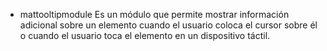 - mattooltipmodule 
Es un módulo que permite mostrar información adicional sobre un elemento cuando el usuario coloca el cursor sobre él o cuando el usuario toca el elemento en un dispositivo táctil.
